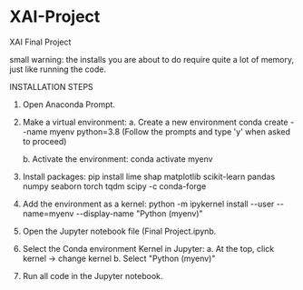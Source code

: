 # XAI-Project
XAI Final Project

small warning: the installs you are about to do require quite a lot of memory, just like running the code.

INSTALLATION STEPS
1. Open Anaconda Prompt.

2. Make a virtual environment:
   a. Create a new environment
      conda create --name myenv python=3.8
      (Follow the prompts and type 'y' when asked to proceed)

   b. Activate the environment:
      conda activate myenv

3. Install packages:
   pip install lime shap matplotlib scikit-learn pandas numpy seaborn torch tqdm scipy -c conda-forge

4. Add the environment as a kernel:
   python -m ipykernel install --user --name=myenv --display-name "Python (myenv)"

5. Open the Jupyter notebook file (Final Project.ipynb.

6. Select the Conda environment Kernel in Jupyter:
   a. At the top, click kernel -> change kernel
   b. Select "Python (myenv)"

7. Run all code in the Jupyter notebook.
